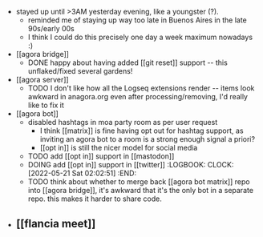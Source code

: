 - stayed up until >3AM yesterday evening, like a youngster (?).
	- reminded me of staying up way too late in Buenos Aires in the late 90s/early 00s
	- I think I could do this precisely one day a week maximum nowadays :)
- [[agora bridge]]
	- DONE happy about having added [[git reset]] support -- this unflaked/fixed several gardens!
- [[agora server]]
	- TODO I don't like how all the Logseq extensions render -- items look awkward in anagora.org even after processing/removing, I'd really like to fix it
- [[agora bot]]
	- disabled hashtags in moa party room as per user request
		- I think [[matrix]] is fine having opt out for hashtag support, as inviting an agora bot to a room is a strong enough signal a priori?
		- [[opt in]] is still the nicer model for social media
	- TODO add [[opt in]] support in [[mastodon]]
	- DOING add [[opt in]] support in [[twitter]]
	  :LOGBOOK:
	  CLOCK: [2022-05-21 Sat 02:02:51]
	  :END:
	- TODO think about whether to merge back [[agora bot matrix]] repo into [[agora bridge]], it's awkward that it's the only bot in a separate repo. this makes it harder to share code.
- [[flancia meet]]
	-